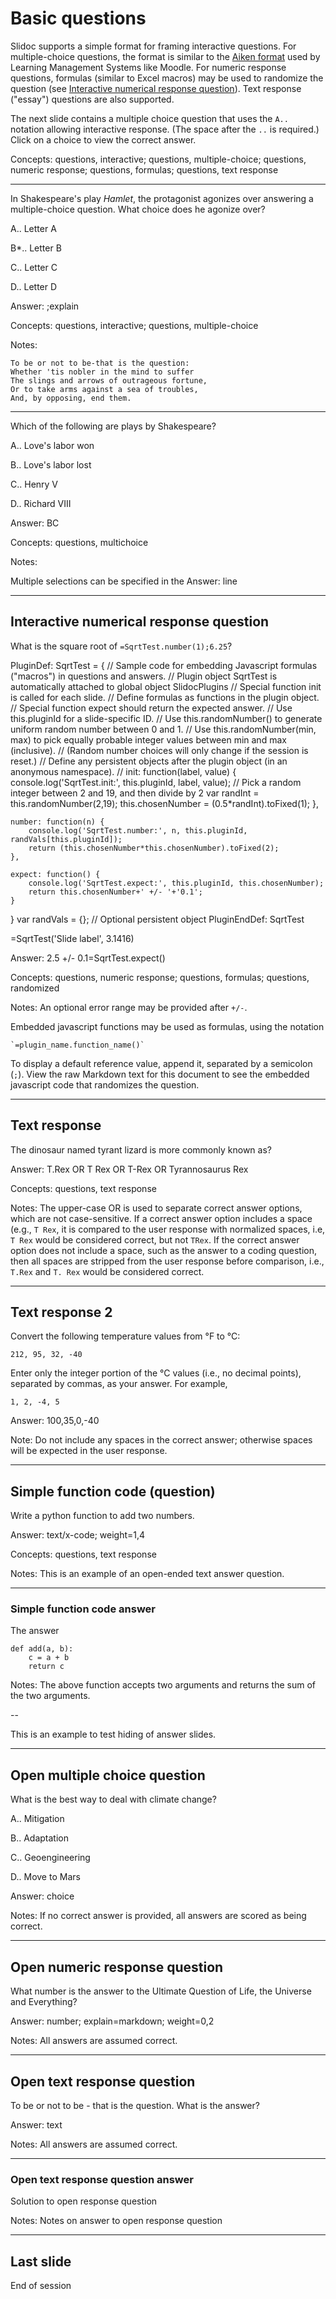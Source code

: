 <!--slidoc-defaults --pace=1 --features=grade_response,quote_response -->
# Basic questions

Slidoc supports a simple format for framing interactive questions.
For multiple-choice questions, the format is similar to the
[Aiken format](https://docs.moodle.org/24/en/Aiken_format) used by
Learning Management Systems like Moodle. For numeric response
questions, formulas (similar to Excel macros) may be used to randomize
the question (see [Interactive numerical response question](#)). Text
response ("essay") questions are also supported.

The next slide contains a multiple choice question that uses the `A.. `
notation allowing interactive response. (The space after the `..` is
required.) Click on a choice to view the correct answer.

Concepts: questions, interactive; questions, multiple-choice;
questions, numeric response; questions, formulas; questions, text
response

<script>
var choices = ['A', 'B', 'C', 'D'];
function randChoice() {return choices[Math.floor(Math.random()*choices.length)];}
var TestScripts = {};
TestScripts.basic = [
  ['-ready'],
  ['+loginPrompt', 0, 500, 'login'],
  ['+lateTokenDialog', 0, 0, 'lateToken', ['none']],
  ['initSession', 0, 0, 'reset'],
  ['initSlideView', 2, 500, 'choice', [randChoice(), 'Just because ...']],
  ['answerTally', 3, 500, 'choice', [randChoice(), 'C']],
  ['answerTally', 4, 500, 'input', [5.5]],
  ['answerTally', 5, 500, 'input', ['T. Rex']],
  ['answerTally', 6, 500, 'input', ['100, 35,0, -40']],
  ['answerTally', 7, 500, 'textarea', ['def add(a,b):\n    return a+b\n']],
  ['answerTally', 9, 500, 'choice', [randChoice()]],
  ['answerTally', 10, 500, 'input', [42, 'According to Douglas Adams']],
  ['answerTally', 11, 500, 'input', ['To be ...']],
  ['answerTally', 13, 0, 'submitSession'],
  ['+lastSlideDialog', 0, 0, 'dialogReturn', [true]],
  ['endPaced', 0, 0, 'end']
  ];
Slidoc.enableTesting(Slidoc.getParameter('testscript')||'', TestScripts);
</script>

---

In Shakespeare's play *Hamlet*, the protagonist agonizes over
answering a multiple-choice question. What choice does he agonize
over?

A.. Letter A

B*.. Letter B

C.. Letter C

D.. Letter D

Answer: ;explain

Concepts: questions, interactive; questions, multiple-choice

Notes:

    To be or not to be-that is the question:
    Whether 'tis nobler in the mind to suffer
    The slings and arrows of outrageous fortune,
    Or to take arms against a sea of troubles,
    And, by opposing, end them. 

---

Which of the following are plays by Shakespeare?

A.. Love's labor won

B.. Love's labor lost

C.. Henry V

D.. Richard VIII

Answer: BC

Concepts: questions, multichoice

Notes:

Multiple selections can be specified in the Answer: line

---

## Interactive numerical response question

What is the square root of `=SqrtTest.number(1);6.25`?

PluginDef: SqrtTest = {
// Sample code for embedding Javascript formulas ("macros") in questions and answers.
// Plugin object SqrtTest is automatically attached to global object SlidocPlugins
// Special function init is called for each slide. 
// Define formulas as functions in the plugin object.
// Special function expect should return the expected answer. 
// Use this.pluginId for a slide-specific ID.
// Use this.randomNumber() to generate uniform random number between 0 and 1.
// Use this.randomNumber(min, max) to pick equally probable integer values between min and max (inclusive).
// (Random number choices will only change if the session is reset.)
// Define any persistent objects after the plugin object (in an anonymous namespace). 
//
    init: function(label, value) {
	    console.log('SqrtTest.init:', this.pluginId, label, value);
  	    // Pick a random integer between 2 and 19, and then divide by 2 
	    var randInt = this.randomNumber(2,19);
	    this.chosenNumber = (0.5*randInt).toFixed(1);
    },

    number: function(n) {
	    console.log('SqrtTest.number:', n, this.pluginId, randVals[this.pluginId]);
	    return (this.chosenNumber*this.chosenNumber).toFixed(2);
    },

    expect: function() {
	    console.log('SqrtTest.expect:', this.pluginId, this.chosenNumber);
	    return this.chosenNumber+' +/- '+'0.1';
    }
}
var randVals = {}; // Optional persistent object
PluginEndDef: SqrtTest

=SqrtTest('Slide label', 3.1416)

Answer: 2.5 +/- 0.1=SqrtTest.expect()

Concepts: questions, numeric response; questions, formulas; questions, randomized

Notes: An optional error range may be provided after `+/-`.

Embedded javascript functions may be used as formulas, using the notation

    `=plugin_name.function_name()`

To display a default reference value, append it, separated by a
semicolon (`;`). View the raw Markdown text for this document to see
the embedded javascript code that randomizes the question.


---

## Text response

The dinosaur named tyrant lizard is more commonly known as?

Answer: T.Rex OR T Rex OR T-Rex OR Tyrannosaurus Rex

Concepts: questions, text response

Notes: The upper-case OR is used to separate correct answer options,
which are not case-sensitive. If a correct answer option includes a
space (e.g., `T Rex`, it is compared to the user response with
normalized spaces, i.e, `T Rex` would be considered correct, but not
`TRex`. If the correct answer option does not include a space, such as
the answer to a coding question, then all spaces are stripped from the
user response before comparison, i.e., `T.Rex` and `T. Rex` would be
considered correct.

---

## Text response 2

Convert the following temperature values from &deg;F to &deg;C:

    212, 95, 32, -40

Enter only the integer portion of the &deg;C values (i.e., no decimal
points), separated by commas, as your answer. For example,

    1, 2, -4, 5
 
Answer: 100,35,0,-40

Note: Do not include any spaces in the correct answer; otherwise
spaces will be expected in the user response.

---

## Simple function code (question)

Write a python function to add two numbers.

Answer: text/x-code; weight=1,4

Concepts: questions, text response 

Notes: This is an example of an open-ended text answer question.

---

### Simple function code answer

The answer

```
def add(a, b):
    c = a + b
    return c
```

Notes: The above function accepts two arguments and returns the sum of
the two arguments.

--

This is an example to test hiding of answer slides.

---

## Open multiple choice question

What is the best way to deal with climate change?

A.. Mitigation

B.. Adaptation

C.. Geoengineering

D.. Move to Mars

Answer: choice

Notes: If no correct answer is provided, all answers are scored as
being correct.

---

## Open numeric response question

What number is the answer to the Ultimate Question of Life, the Universe and Everything?

Answer: number; explain=markdown; weight=0,2

Notes: All answers are assumed correct.

---

## Open text response question

To be or not to be - that is the question. What is the answer?

Answer: text

Notes: All answers are assumed correct.

---

### Open text response question answer

Solution to open response question

Notes: Notes on answer to
open response question


---

## Last slide

End of session
